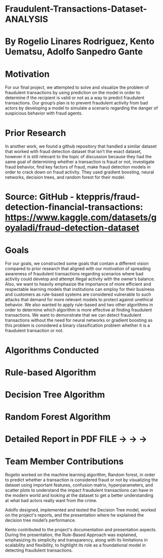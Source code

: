 # Fraudulent-Transactions-Dataset-ANALYSIS

# By Rogelio Linares Rodriguez, Kento Uematsu, Adolfo Sanpedro Gante

# Motivation
For our final project, we attempted to solve and visualize the problem of fraudulent transactions by using prediction on the model in order to determine if the recipient is valid or not as a way to predict fraudulent transactions. Our group’s plan is to prevent fraudulent activity from bad actors by developing a model to simulate a scenario regarding the danger of suspicious behavior with fraud agents.

# Prior Research
In another work, we found a github repository that handled a similar dataset that worked with fraud detection dataset that isn’t the exact dataset, however it is still relevant to the topic of discussion because they had the same goal of determining whether a transaction is fraud or not, investigate fraud behavior, find key factors of fraud, make fraud detection models in order to crack down on fraud activity. They used gradient boosting, neural networks, decision trees, and random forest for their model.
# Source: GitHub - kteppris/fraud-detection-financial-transactions: https://www.kaggle.com/datasets/goyaladi/fraud-detection-dataset

# Goals
For our goals, we constructed some goals that contain a different vision compared to prior research that aligned with our motivation of spreading awareness of fraudulent transactions regarding scenarios where bad activity could develop and attempt illegal activity with the owner’s balance. Also, we want to heavily emphasize the importance of more efficient and respectable learning models that institutions can employ for their business and customers as rule-based systems are considered vulnerable to such attacks that demand for more relevant models to protect against unethical behavior. We also wanted to apply rule-based and two other algorithms in order to determine which algorithm is more effective at finding fraudulent transactions. We want to demonstrate that we can detect fraudulent transactions without the need for neural networks or gradient boosting as this problem is considered a binary classification problem whether it is a fraudulent transaction or not.

# Algorithms Conducted
# Rule-based Algorithm
# Decision Tree Algorithm
# Random Forest Algorithm

# Detailed Report in PDF FILE -> -> ->

# Team Member Contributions
Rogelio worked on the machine learning algorithm, Random forest, in order to predict whether a transaction is considered fraud or not by visualizing the dataset using important features, confusion matrix, hyperparameters, and scatter plots to understand the impact fraudulent transactions can have in the modern world and looking at the dataset to get a better understanding at what bad actors really want from the crime. 

Adolfo designed, implemented and tested the Decision Tree model, worked on the project's reports, and the presentation where he explained the decision tree model’s performance.

Kento contributed to the project's documentation and presentation aspects. During the presentation, the Rule-Based Approach was explained, emphasizing its simplicity and transparency, along with its limitations in scalability and flexibility, to highlight its role as a foundational model in detecting fraudulent transactions.

